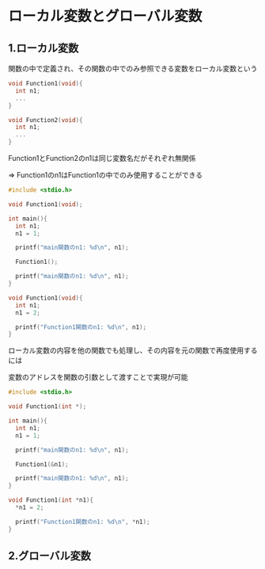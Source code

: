 # ローカル変数とグローバル変数

## 1.ローカル変数
関数の中で定義され、その関数の中でのみ参照できる変数をローカル変数という

```c
void Function1(void){
  int n1;
  ...
}

void Function2(void){
  int n1;
  ...
}
```
Function1とFunction2のn1は同じ変数名だがそれぞれ無関係

=> Function1のn1はFunction1の中でのみ使用することができる

```c
#include <stdio.h>

void Function1(void);

int main(){
  int n1;
  n1 = 1;

  printf("main関数のn1: %d\n", n1);

  Function1();

  printf("main関数のn1: %d\n", n1);
}

void Function1(void){
  int n1;
  n1 = 2;

  printf("Function1関数のn1: %d\n", n1);
}
```

ローカル変数の内容を他の関数でも処理し、その内容を元の関数で再度使用するには

変数のアドレスを関数の引数として渡すことで実現が可能
```c
#include <stdio.h>

void Function1(int *);

int main(){
  int n1;
  n1 = 1;

  printf("main関数のn1: %d\n", n1);

  Function1(&n1);

  printf("main関数のn1: %d\n", n1);
}

void Function1(int *n1){
  *n1 = 2;

  printf("Function1関数のn1: %d\n", *n1);
}
```

## 2.グローバル変数

